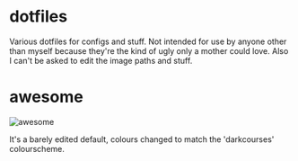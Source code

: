 dotfiles
========

Various dotfiles for configs and stuff. Not intended for use by anyone other than myself because they're the kind of ugly only a mother could love. Also I can't be asked to edit the image paths and stuff.

awesome
=======
![awesome](https://raw.github.com/kirbyman62/dotfiles/master/awesome/preview.png")

It's a barely edited default, colours changed to match the 'darkcourses' colourscheme.
